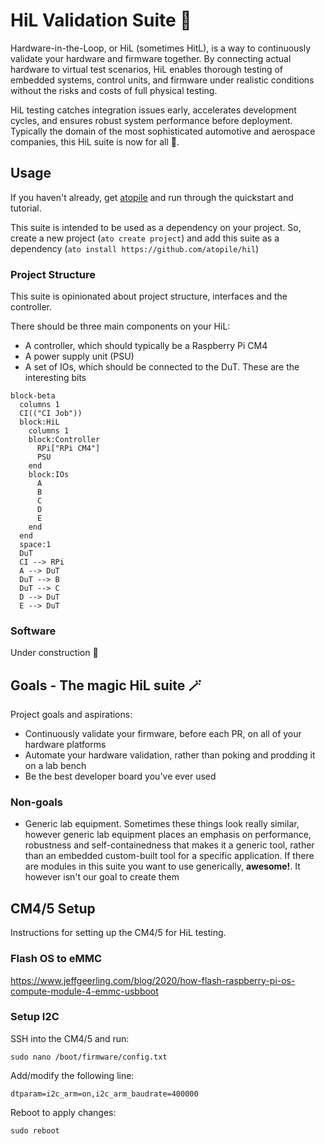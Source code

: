 # HiL Validation Suite 🧪

Hardware-in-the-Loop, or HiL (sometimes HitL), is a way to continuously validate your hardware and firmware together. By connecting actual hardware to virtual test scenarios, HiL enables thorough testing of embedded systems, control units, and firmware under realistic conditions without the risks and costs of full physical testing.

HiL testing catches integration issues early, accelerates development cycles, and ensures robust system performance before deployment. Typically the domain of the most sophisticated automotive and aerospace companies, this HiL suite is now for all 🚀.

## Usage

If you haven't already, get [atopile](https://docs.atopile.io/dev/quickstart/) and run through the quickstart and tutorial.

This suite is intended to be used as a dependency on your project. So, create a new project (`ato create project`) and add this suite as a dependency (`ato install https://github.com/atopile/hil`)

### Project Structure

This suite is opinionated about project structure, interfaces and the controller.

There should be three main components on your HiL:

- A controller, which should typically be a Raspberry Pi CM4
- A power supply unit (PSU)
- A set of IOs, which should be connected to the DuT. These are the interesting bits

```mermaid
block-beta
  columns 1
  CI(("CI Job"))
  block:HiL
    columns 1
    block:Controller
      RPi["RPi CM4"]
      PSU
    end
    block:IOs
      A
      B
      C
      D
      E
    end
  end
  space:1
  DuT
  CI --> RPi
  A --> DuT
  DuT --> B
  DuT --> C
  D --> DuT
  E --> DuT
```

### Software

Under construction 🚧


## Goals - The magic HiL suite 🪄

Project goals and aspirations:

 - Continuously validate your firmware, before each PR, on all of your hardware platforms
 - Automate your hardware validation, rather than poking and prodding it on a lab bench
 - Be the best developer board you've ever used

### Non-goals

 - Generic lab equipment. Sometimes these things look really similar, however generic lab equipment places an emphasis on performance, robustness and self-containedness that makes it a generic tool, rather than an embedded custom-built tool for a specific application. If there are modules in this suite you want to use generically, **awesome!**. It however isn't our goal to create them


## CM4/5 Setup
Instructions for setting up the CM4/5 for HiL testing.

### Flash OS to eMMC
https://www.jeffgeerling.com/blog/2020/how-flash-raspberry-pi-os-compute-module-4-emmc-usbboot

### Setup I2C
SSH into the CM4/5 and run:

```sudo nano /boot/firmware/config.txt```

Add/modify the following line:

```dtparam=i2c_arm=on,i2c_arm_baudrate=400000```

Reboot to apply changes:

```sudo reboot```

